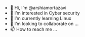 - 👋 Hi, I’m @arshiamortazavi
- 👀 I’m interested in Cyber security
- 🌱 I’m currently learning Linux
- 💞️ I’m looking to collaborate on ...
- 📫 How to reach me ...

<!---
arshiamortazavi/arshiamortazavi is a ✨ special ✨ repository because its `README.md` (this file) appears on your GitHub profile.
You can click the Preview link to take a look at your changes.
--->
